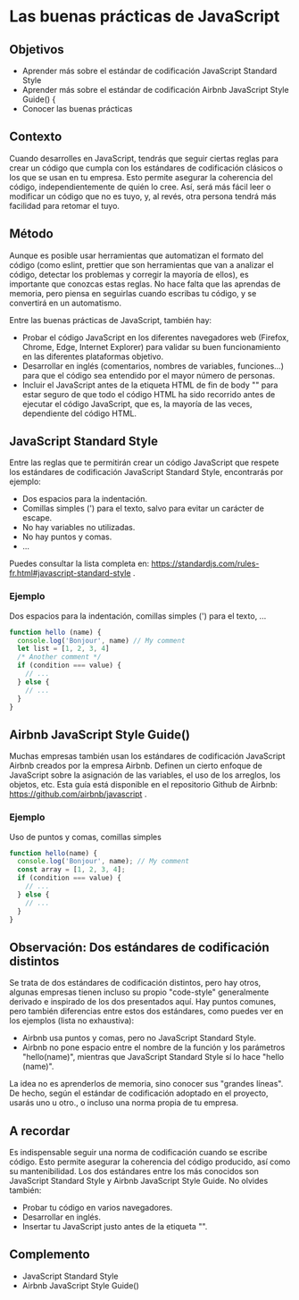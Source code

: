 # Las buenas prácticas de JavaScript

## Objetivos

- Aprender más sobre el estándar de codificación JavaScript Standard Style
- Aprender más sobre el estándar de codificación Airbnb JavaScript Style Guide() {
- Conocer las buenas prácticas

## Contexto

Cuando desarrolles en JavaScript, tendrás que seguir ciertas reglas para crear un código que cumpla con los estándares de codificación clásicos o los que se usan en tu empresa. Esto permite asegurar la coherencia del código, independientemente de quién lo cree. Así, será más fácil leer o modificar un código que no es tuyo, y, al revés, otra persona tendrá más facilidad para retomar el tuyo.

## Método

Aunque es posible usar herramientas que automatizan el formato del código (como eslint, prettier que son herramientas que van a analizar el código, detectar los problemas y corregir la mayoría de ellos), es importante que conozcas estas reglas. No hace falta que las aprendas de memoria, pero piensa en seguirlas cuando escribas tu código, y se convertirá en un automatismo.

Entre las buenas prácticas de JavaScript, también hay:

- Probar el código JavaScript en los diferentes navegadores web (Firefox, Chrome, Edge, Internet Explorer) para validar su buen funcionamiento en las diferentes plataformas objetivo.
- Desarrollar en inglés (comentarios, nombres de variables, funciones...) para que el código sea entendido por el mayor número de personas.
- Incluir el JavaScript antes de la etiqueta HTML de fin de body "</body>" para estar seguro de que todo el código HTML ha sido recorrido antes de ejecutar el código JavaScript, que es, la mayoría de las veces, dependiente del código HTML.

## JavaScript Standard Style

Entre las reglas que te permitirán crear un código JavaScript que respete los estándares de codificación JavaScript Standard Style, encontrarás por ejemplo:

- Dos espacios para la indentación.
- Comillas simples (') para el texto, salvo para evitar un carácter de escape.
- No hay variables no utilizadas.
- No hay puntos y comas.
- ...

Puedes consultar la lista completa en: https://standardjs.com/rules-fr.html#javascript-standard-style .

### Ejemplo

Dos espacios para la indentación, comillas simples (') para el texto, ...

```javascript
function hello (name) {
  console.log('Bonjour', name) // My comment
  let list = [1, 2, 3, 4]
  /* Another comment */
  if (condition === value) {
    // ...
  } else {
    // ...
  }
}
```

## Airbnb JavaScript Style Guide()

Muchas empresas también usan los estándares de codificación JavaScript Airbnb creados por la empresa Airbnb. Definen un cierto enfoque de JavaScript sobre la asignación de las variables, el uso de los arreglos, los objetos, etc. Esta guía está disponible en el repositorio Github de Airbnb: https://github.com/airbnb/javascript .

### Ejemplo

Uso de puntos y comas, comillas simples

```javascript
function hello(name) {
  console.log('Bonjour', name); // My comment
  const array = [1, 2, 3, 4];
  if (condition === value) {
    // ...
  } else {
    // ...
  }
}
```

## Observación: Dos estándares de codificación distintos

Se trata de dos estándares de codificación distintos, pero hay otros, algunas empresas tienen incluso su propio "code-style" generalmente derivado e inspirado de los dos presentados aquí. Hay puntos comunes, pero también diferencias entre estos dos estándares, como puedes ver en los ejemplos (lista no exhaustiva):

- Airbnb usa puntos y comas, pero no JavaScript Standard Style.
- Airbnb no pone espacio entre el nombre de la función y los parámetros "hello(name)", mientras que JavaScript Standard Style sí lo hace "hello (name)".

La idea no es aprenderlos de memoria, sino conocer sus "grandes líneas". De hecho, según el estándar de codificación adoptado en el proyecto, usarás uno u otro., o incluso una norma propia de tu empresa.

## A recordar

Es indispensable seguir una norma de codificación cuando se escribe código. Esto permite asegurar la coherencia del código producido, así como su mantenibilidad. Los dos estándares entre los más conocidos son JavaScript Standard Style y Airbnb JavaScript Style Guide. No olvides también:

- Probar tu código en varios navegadores.
- Desarrollar en inglés.
- Insertar tu JavaScript justo antes de la etiqueta "</body>".

## Complemento

- JavaScript Standard Style
- Airbnb JavaScript Style Guide()